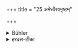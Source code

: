 +++
title = "25 अमेध्यैरवमृष्टम्"

+++

<details><summary>Bühler</summary>

25. (Nor must that food be eaten) which has been touched with an unclean substance (such as garlic),
</details>

<details><summary>हरदत्त-टीका</summary>

## सूत्रम्
अमेध्यैरवमृष्टम् ॥ २५ ॥  
## टिप्पनी
अमेध्यैः कलञ्ज-पलाण्ड्वादिभिर् अवमृष्टं स्पृष्टम् अभोज्यम् ॥ २५ ॥
</details>
